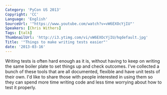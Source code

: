 ```yaml
---
Category: 'PyCon US 2013'
Copyright: 'CC'
Language: 'English'
SourceUrl: '"https://www.youtube.com/watch?v=vW6EXOcYjIU"'
Speakers: [Chris Withers]
Tags: [talk]
ThumbnailUrl: 'http://i3.ytimg.com/vi/vW6EXOcYjIU/hqdefault.jpg'
Title: '"Things to make writing tests easier"'
date: '2013-03-16'
---
```

Writing tests is often hard enough as it is, without having to keep on writing the same boiler plate to set things up and check outcomes. I've collected a bunch of these tools that are all documented, flexible and have unit tests of their own. I'd like to share those with people interested in using them so they can spend more time writing code and less time worrying about how to test it properly.
